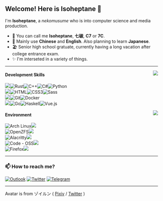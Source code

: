 ## Welcome! Here is Isoheptane 🌠
I'm **Isoheptane**, a *nekomusume* who is into computer science and media production.

- 👋 You can call me **Isoheptane**, **七碳**, **C7** or **7C**.
- 💬 Mainly use **Chinese** and **English**. Also planning to learn **Japanese**.
- 🏖️ Senior high school gratuate, currently having a long vacation after college entrance exam.
- ✨ I'm interseted in a variety of things.

- - -

<img align="right" src="https://github-readme-stats.vercel.app/api/top-langs/?username=Isoheptane&layout=compact&bg_color=242930&border_color=0000&title_color=fff&text_color=afbac4&border_radius=20" />

#### Development Skills
![](https://img.shields.io/badge/Languages-242930?style=for-the-badge)![Rust](https://img.shields.io/badge/Rust-000000?style=for-the-badge&logo=rust&logoColor=white)![C++](https://img.shields.io/badge/C%2B%2B-00599C?style=for-the-badge&logo=c%2B%2B&logoColor=white)![C#](https://img.shields.io/badge/C%23-239120?style=for-the-badge&logo=c-sharp&logoColor=white)![Python](https://img.shields.io/badge/Python-FFD43B?style=for-the-badge&logo=python&logoColor=blue)  
![](https://img.shields.io/badge/Front_End-242930?style=for-the-badge)![HTML](https://img.shields.io/badge/HTML5-E34F26?style=for-the-badge&logo=html5&logoColor=white)![CSS3](https://img.shields.io/badge/CSS3-1572B6?style=for-the-badge&logo=css3&logoColor=white)![Sass](https://img.shields.io/badge/Sass-CC6699?style=for-the-badge&logo=sass&logoColor=white)  
![](https://img.shields.io/badge/Tools-242930?style=for-the-badge)![Git](https://img.shields.io/badge/GIT-E44C30?style=for-the-badge&logo=git&logoColor=white)![Docker]( 	https://img.shields.io/badge/Docker-2CA5E0?style=for-the-badge&logo=docker&logoColor=white)  
![](https://img.shields.io/badge/Want_To_Learn-242930?style=for-the-badge)![Go](https://img.shields.io/badge/Go-00ADD8?style=for-the-badge&logo=go&logoColor=white)![Haskell](https://img.shields.io/badge/Haskell-5D4F85?style=for-the-badge&logo=haskell&logoColor=white)![Vue.js](https://img.shields.io/badge/Vue.js-35495E?style=for-the-badge&logo=vuedotjs&logoColor=4FC08D)

<img align="right" src="https://github-readme-stats.vercel.app/api?username=Isoheptane&show_icons=true&text_bold=false&bg_color=242930&border_color=0000&title_color=fff&text_color=afbac4&icon_color=57cc8a&ring_color=57cc8a&border_radius=20" />

#### Environment 
![Arch Linux](https://img.shields.io/badge/Arch_Linux-1793D1?style=for-the-badge&logo=arch-linux&logoColor=white)![](https://img.shields.io/badge/OS-242930?style=for-the-badge)  
![OpenZFS](https://img.shields.io/badge/OpenZFS-2A667F?style=for-the-badge&logo=openzfs&logoColor=white)![](https://img.shields.io/badge/File_System-242930?style=for-the-badge)  
![Alacritty](https://img.shields.io/badge/alacritty-F46D01?style=for-the-badge&logo=alacritty&logoColor=white)![](https://img.shields.io/badge/Terminal-242930?style=for-the-badge)  
![Code - OSS](https://img.shields.io/badge/Code%20--%20OSS-0078D4?style=for-the-badge&logo=visual%20studio%20code&logoColor=white)![](https://img.shields.io/badge/Editor-242930?style=for-the-badge)  
![Firefox](https://img.shields.io/badge/Firefox-FF7139?style=for-the-badge&logo=Firefox-Browser&logoColor=white)![](https://img.shields.io/badge/Browser-242930?style=for-the-badge)  

- - -

### 📫 How to reach me?

[![Outlook](https://img.shields.io/badge/chomodiso@outlook.com-0078D4?style=for-the-badge&logo=microsoft-outlook&logoColor=white)](mailto://chomodiso@outlook.com)
[![Twitter](https://img.shields.io/badge/@CascadeNets-1DA1F2?style=for-the-badge&logo=twitter&logoColor=white)](https://twitter.com/CascadeNets)
[![Telegram](https://img.shields.io/badge/@Isoheptane-2CA5E0?style=for-the-badge&logo=telegram&logoColor=white)](https://t.me/Isoheptane)

- - -

Avatar is from ゾイルン ( [Pixiv](https://www.pixiv.net/users/2882559) / [Twitter](https://twitter.com/Zoirun) )
